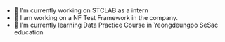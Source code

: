 ### 
- 🔭 I’m currently working on STCLAB as a intern
- 👯 I am working on a NF Test Framework in the company.
- 🌱 I’m currently learning Data Practice Course in Yeongdeungpo SeSac education
<!--
**mae05051/mae05051** is a ✨ _special_ ✨ repository because its `README.md` (this file) appears on your GitHub profile.

Here are some ideas to get you started:


- 
- 👯 I am working on a netfunnel test framework in the company.
- 🤔 I’m looking for help with ...
- 💬 Ask me about ...
- 📫 How to reach me: ...
- 😄 Pronouns: ...
- ⚡ Fun fact: ...
-->
